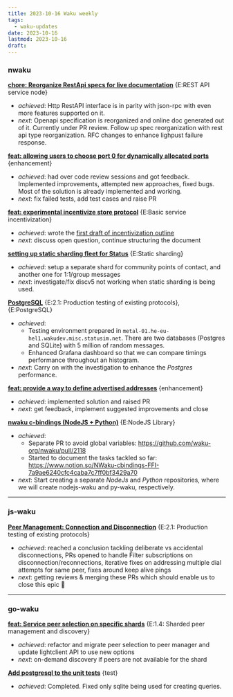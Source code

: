 ```yaml
---
title: 2023-10-16 Waku weekly
tags:
  - waku-updates
date: 2023-10-16
lastmod: 2023-10-16
draft:
---
```


### nwaku

**[chore: Reorganize RestApi specs for live documentation](https://github.com/waku-org/nwaku/issues/2120)** {E:REST API service node}

- _achieved_: Http RestAPI interface is in parity with json-rpc with even more features supported on it.
- _next_: Openapi specification is reorganized and online doc generated out of it. Currently under PR review.
	Follow up spec reorganization with rest api type reorganization. RFC changes to enhance lighpust failure response.

**[feat: allowing users to choose port 0 for dynamically allocated ports](https://github.com/waku-org/nwaku/issues/2042)** {enhancement}

- _achieved_: had over code review sessions and got feedback. Implemented improvements, attempted new approaches, fixed bugs. Most of the solution is already implemented and working.
- _next_: fix failed tests, add test cases and raise PR

**[feat: experimental incentivize store protocol](https://github.com/waku-org/nwaku/issues/1961)** {E:Basic service incentivization}

- _achieved_: wrote the [first draft of incentivization outline](https://github.com/waku-org/research/pull/33)
- _next_: discuss open question, continue structuring the document

**[setting up static sharding fleet for Status](https://github.com/waku-org/nwaku/issues/1914)** {E:Static sharding}

- _achieved_: setup a separate shard for community points of contact, and another one for 1:1/group messages
- _next_: investigate/fix discv5 not working when static sharding is being used.

**[PostgreSQL](https://github.com/waku-org/nwaku/issues/1888)** {E:2.1: Production testing of existing protocols}, {E:PostgreSQL}

- _achieved_:
	- Testing environment prepared in `metal-01.he-eu-hel1.wakudev.misc.statusim.net`. There are two databases (Postgres and SQLite) with 5 million of random messages.
	- Enhanced Grafana dashboard so that we can compare timings performance throughout an histogram.
- _next_: Carry on with the investigation to enhance the _Postgres_ performance.

**[feat: provide a way to define advertised addresses](https://github.com/waku-org/nwaku/issues/1797)** {enhancement}

- _achieved_: implemented solution and raised PR
- _next_: get feedback, implement suggested improvements and close

**[nwaku c-bindings (NodeJS + Python)](https://github.com/waku-org/nwaku/issues/1332)** {E:NodeJS Library}

- _achieved_:
	- Separate PR to avoid global variables: https://github.com/waku-org/nwaku/pull/2118
	- Started to document the tasks tackled so far: https://www.notion.so/NWaku-cbindings-FFI-7a9ae6240cfc4caba7c7ff0bf3429a70
- _next_: Start creating a separate _NodeJs_ and _Python_ repositories, where we will create nodejs-waku and py-waku, respectively.

---
### js-waku

**[Peer Management: Connection and Disconnection](https://github.com/waku-org/js-waku/issues/914)** {E:2.1: Production testing of existing protocols}

- _achieved_: reached a conclusion tackling deliberate vs accidental disconnections, PRs opened to handle Filter subscriptions on disconnection/reconnections, iterative fixes on addressing multiple dial attempts for same peer, fixes around keep alive pings
- _next_: getting reviews & merging these PRs which should enable us to close this epic 🥳

---
### go-waku

**[feat: Service peer selection on specific shards](https://github.com/waku-org/go-waku/issues/680)** {E:1.4: Sharded peer management and discovery}

- _achieved_:  refactor and migrate peer selection to peer manager and update lightclient API to use new options
- _next_: on-demand discovery if peers are not available for the shard

**[Add postgresql to the unit tests](https://github.com/waku-org/go-waku/issues/607)** {test}

- _achieved_: Completed. Fixed only sqlite being used for creating queries.
